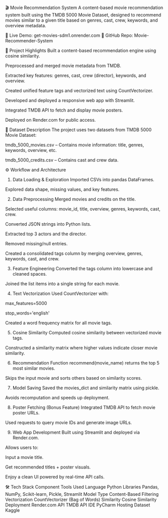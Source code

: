 🎬 Movie Recommendation System
A content-based movie recommendation system built using the TMDB 5000 Movie Dataset, designed to recommend movies similar to a given title based on genres, cast, crew, keywords, and overview metadata.

🔗 Live Demo: get-movies-sdm1.onrender.com
📁 GitHub Repo: Movie-Recommender-System

📌 Project Highlights
Built a content-based recommendation engine using cosine similarity.

Preprocessed and merged movie metadata from TMDB.

Extracted key features: genres, cast, crew (director), keywords, and overview.

Created unified feature tags and vectorized text using CountVectorizer.

Developed and deployed a responsive web app with Streamlit.

Integrated TMDB API to fetch and display movie posters.

Deployed on Render.com for public access.

🧩 Dataset Description
The project uses two datasets from TMDB 5000 Movie Dataset:

tmdb_5000_movies.csv – Contains movie information: title, genres, keywords, overview, etc.

tmdb_5000_credits.csv – Contains cast and crew data.

⚙️ Workflow and Architecture
1. Data Loading & Exploration
Imported CSVs into pandas DataFrames.

Explored data shape, missing values, and key features.

2. Data Preprocessing
Merged movies and credits on the title.

Selected useful columns: movie_id, title, overview, genres, keywords, cast, crew.

Converted JSON strings into Python lists.

Extracted top 3 actors and the director.

Removed missing/null entries.

Created a consolidated tags column by merging overview, genres, keywords, cast, and crew.

3. Feature Engineering
Converted the tags column into lowercase and cleaned spaces.

Joined the list items into a single string for each movie.

4. Text Vectorization
Used CountVectorizer with:

max_features=5000

stop_words='english'

Created a word frequency matrix for all movie tags.

5. Cosine Similarity
Computed cosine similarity between vectorized movie tags.

Constructed a similarity matrix where higher values indicate closer movie similarity.

6. Recommendation Function
recommend(movie_name) returns the top 5 most similar movies.

Skips the input movie and sorts others based on similarity scores.

7. Model Saving
Saved the movies_dict and similarity matrix using pickle.

Avoids recomputation and speeds up deployment.

8. Poster Fetching (Bonus Feature)
Integrated TMDB API to fetch movie poster URLs.

Used requests to query movie IDs and generate image URLs.

9. Web App Development
Built using Streamlit and deployed via Render.com.

Allows users to:

Input a movie title.

Get recommended titles + poster visuals.

Enjoy a clean UI powered by real-time API calls.

🛠️ Tech Stack
Component	Tools Used
Language	Python
Libraries	Pandas, NumPy, Scikit-learn, Pickle, Streamlit
Model Type	Content-Based Filtering
Vectorization	CountVectorizer (Bag of Words)
Similarity	Cosine Similarity
Deployment	Render.com
API	TMDB API
IDE	PyCharm
Hosting Dataset	Kaggle
